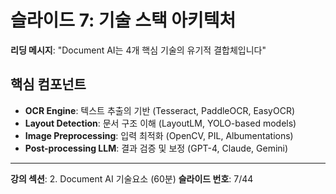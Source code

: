 # 슬라이드 7: 기술 스택 아키텍처

**리딩 메시지**: "Document AI는 4개 핵심 기술의 유기적 결합체입니다"

## 핵심 컴포넌트

- **OCR Engine**: 텍스트 추출의 기반 (Tesseract, PaddleOCR, EasyOCR)
- **Layout Detection**: 문서 구조 이해 (LayoutLM, YOLO-based models)
- **Image Preprocessing**: 입력 최적화 (OpenCV, PIL, Albumentations)
- **Post-processing LLM**: 결과 검증 및 보정 (GPT-4, Claude, Gemini)

---

**강의 섹션**: 2. Document AI 기술요소 (60분)
**슬라이드 번호**: 7/44

